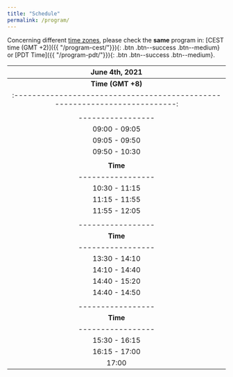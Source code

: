 ```yaml
---
title: "Schedule"
permalink: /program/
---
```


Concerning different [time zones](https://www.worldtimebuddy.com/?qm=1&lid=8,1816670,2988507,2643743&h=1816670&date=2021-6-4&sln=9-18&hf=1), please check the **same** program in: [CEST time (GMT +2)]({{ "/program-cest/"}}){: .btn .btn--success .btn--medium} or [PDT Time]({{ "/program-pdt/"}}){: .btn .btn--success .btn--medium}. 

| **June 4th, 2021**                                      |
| :-------------------------------------------------------------------------:|
| **Time (GMT +8)** | **Speaker**          | **Organization** |                   **Title**                                      |
| :-------------------------------------------------------------------------:|
|  |**Session One:**| |
| -----------------| -----------------|------------- | :-------------------------------------------------------------:|
| 09:00 - 09:05    |                  |              |     Welcome                                                  |
| 09:05 - 09:50    | [Patrick Wensing](/speakers/wensing)  | University of Notre Dame       |  It All Matters: Considerations Across Design and Control for Contact-Savvy Robots                                                            |
| 09:50 - 10:30    | [JIA Yan-Bin](/speakers/yan-bin/) | Iowa State University  | Targeted Batting of In-flight Objects by a Robotic Arm |
|  |**Session Two:**| | 
| **Time**             | **Speaker**          | **Organization** |                   **Title**                                      |
| -----------------| -----------------|------------- | :-------------------------------------------------------------: |
| 10:30 - 11:15    |  [Dragomir Nenchev ](/speakers/nenchev/) <br/>  (Yoshikazu Kanamiya) |  Kaishi Professional University | Emergent Humanoid Robot Motion Synergies <br/>Derived from the Momentum Equilibrium Principle and the Distribution of Momentum                                                             |
| 11:15 - 11:55    | [Mehdi Benallegue](/speakers/benallegue)| AIST, Tsukuba Japan |    New challenges for humanoids state observation: <br/>beyond the precision of floating-base kinematics                    |
| 11:55 - 12:05    |                  |              |     Teaser Session One|
| |**Session Three:**| |
| -----------------| -----------------|------------- | :-------------------------------------------------------------: |
| **Time**             | **Speaker**          | **Organization** |                   **Title**                                      |
| -----------------| -----------------|------------- | :-------------------------------------------------------------:|
| 13:30 - 14:10    | [Yuquan WANG](https://ywang-robotics.github.io/)     | CNRS-UM, LIRMM | Impact-Aware Task-Space Quadratic Programming Control       |
| 14:10 - 14:40    | [REN Zeyu](/speakers/zeyu) | [Rokae R&D Center](https://www.rokae.com/) | Design of an Efficient 3-DoF Leg with Series-Parallel and Biarticular Compliant Actuation                                  |
| 14:40 - 15:20    |  [Alessandro Saccon](/speakers/saccon)    | Eindhoven University of Technology    | Reference Spreading Control and Sensitivity Analysis <br/>About Robot Trajectories with Simultaneous Impacts |
| 14:40 - 14:50    |                  |              |     Teaser Session Two|
|   |**Session Four:**| |
| -----------------| -----------------|------------- | :-------------------------------------------------------------:|
| **Time**             | **Speaker**          | **Organization** |                   **Title**                                      |
| -----------------| -----------------|------------- | :-------------------------------------------------------------:|
| 15:30 - 16:15    | [Aude Billard](/speakers/billard)  | EPFL |  Machine learning and dynamical systems for adaptive manipulation in humanoid robots           |
| 16:15 - 17:00    |  [Roy Featherstone](/speakers/featherstone)       | Italian Institute of Technology       |  High Performance Balancing on a Narrow Support|
| 17:00    |  [Abderrahmane Kheddar](http://jrl-umi3218.github.io/member-kheddar.html)                |      CNRS-UM, LIRMM     |   Summary, Remarks, and Discussions                          |

